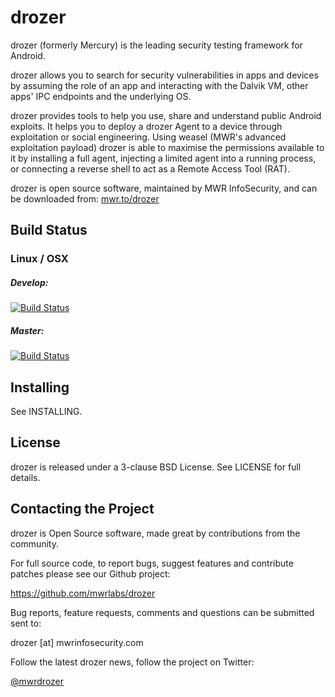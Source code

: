 # drozer

drozer (formerly Mercury) is the leading security testing framework for Android.

drozer allows you to search for security vulnerabilities in apps and devices by assuming the role of an app and interacting with the Dalvik VM, other apps' IPC endpoints and the underlying OS.

drozer provides tools to help you use, share and understand public Android exploits. It helps you to deploy a drozer Agent to a device through exploitation or social engineering. Using weasel (MWR's advanced exploitation payload) drozer is able to maximise the permissions available to it by installing a full agent, injecting a limited agent into a running process, or connecting a reverse shell to act as a Remote Access Tool (RAT).

drozer is open source software, maintained by MWR InfoSecurity, and can be downloaded from: [mwr.to/drozer](http://mwr.to/drozer)

## Build Status

### Linux / OSX

##### Develop:

[![Build Status](https://travis-ci.org/mwrlabs/drozer.svg?branch=develop)](https://travis-ci.org/mwrlabs/drozer)

##### Master:

[![Build Status](https://travis-ci.org/mwrlabs/drozer.svg?branch=master)](https://travis-ci.org/mwrlabs/drozer)

## Installing

See INSTALLING.

## License

drozer is released under a 3-clause BSD License. See LICENSE for full details.

## Contacting the Project

drozer is Open Source software, made great by contributions from the community.

For full source code, to report bugs, suggest features and contribute patches please see our Github project:

  <https://github.com/mwrlabs/drozer>

Bug reports, feature requests, comments and questions can be submitted sent to:

  drozer [at] mwrinfosecurity.com

Follow the latest drozer news, follow the project on Twitter:

  [@mwrdrozer](https://twitter.com/mwrdrozer)


